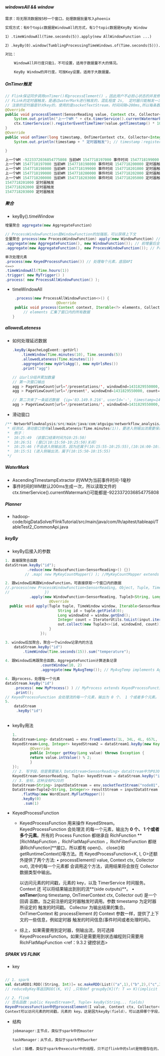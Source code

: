 ##### windowsAll && window

```tex
需求：将无限流数据按5秒一个窗口，处理数据批量写入phoenix

实现方式：有6个topic数据是WindowAll的方式，有1个topic数据是KeyBy Window

1）.timeWindowAll(Time.seconds(5)).apply(new AllWindowFunction ...)

2）.keyBy(0).window(TumblingProcessingTimeWindows.of(Time.seconds(5))).apply(new WindowFunction ...)

对比：

    WindowAll并行度只能1，不可设置，适用于数据量不大的情况。

    KeyBy Window的并行度，可按Key设置，适用于大数据量。
```



##### OnTimer触发

```java
// Flink保证同步调用onTimer()和processElement() 。因此用户不必担心状态的并发修改。
// FLink的定时器触发，是通过waterMark进行触发的，混乱程度 2s,  定时器只能触发一次ctx.timerService().currentWatermark()为上一个WM
// 注册的定时器是针对key的，使用的是socketTextStream，时间间隔>200ms,所以每条数据会生成WM
@Override
public void processElement(SensorReading value, Context ctx, Collector<Integer> out) throws Exception {
    System.out.println("上一个WM " + ctx.timerService().currentWatermark() + " 当前WM " + (value.getTimestamp() * 1000L - 2000L) + " 事件时间 " + (value.getTimestamp() * 1000L) + " 定时器触发时间 " + (value.getTimestamp() * 1000L + 1000L));
    ctx.timerService().registerEventTimeTimer(value.getTimestamp() * 1000L + 1000L);
}
@Override
public void onTimer(long timestamp, OnTimerContext ctx, Collector<Integer> out) throws Exception {
    System.out.println(timestamp + " 定时器触发"); // timestamp：registerEventTimeTimer注册的时间，这里的ctx.timerService().currentWatermark()为当前WM-1

}

上一个WM -9223372036854775808 当前WM 1547718197000 事件时间 1547718199000 定时器触发时间 1547718200000
上一个WM 1547718197000 当前WM 1547718198000 事件时间 1547718200000 定时器触发时间 1547718201000
上一个WM 1547718198000 当前WM 1547718199000 事件时间 1547718201000 定时器触发时间 1547718202000
上一个WM 1547718199000 当前WM 1547718200000 事件时间 1547718202000 定时器触发时间 1547718203000  // 该条数据的WM为1547718200000，触发第一条数据1547718200000 定时器触发
上一个WM 1547718200000 当前WM 1547718203000 事件时间 1547718205000 定时器触发时间 1547718206000  //  该条数据的WM为1547718203000 触发第二三四条数据
1547718201000 定时器触发
1547718202000 定时器触发
1547718203000 定时器触发
```

##### 聚合

- keyBy().timeWindow

```java
增量聚合 aggregate(new AggregateFunction） 
               
// ProcessWindowFunction是WindowFunction的加强版，可以获得上下文
全量聚合 process(new ProcessWindowFunction) apply(new WindowFunction) // 一次性处理一个窗口的数据
.aggregate(new AggregateFunction(), new WindowFunction()); // 前增量后全量
.aggregate(new AggregateFunction(), new ProcessWindowFunction()); // ProcessWindowFunction可获取上下文 

单次处理元素
.process(new KeyedProcessFunction()) // 处理每个元素，底层API 
<==>
.timeWindowAll(Time.hours(1))               
.trigger( new MyTrigger() )
.process( new ProcessAllWindowFunction() );               
```

- timeWindowAll

  ```java
   .process(new ProcessAllWindowFunction<>() {
                      @Override
   public void process(Context context, Iterable<?> elements, Collector<> out) throws Exception {
       // elements 汇集了窗口内的所有数据
  }
  ```

  

##### allowedLateness

- 如何处理延迟数据

  ```java
  .keyBy(ApacheLogEvent::getUrl)
      .timeWindow(Time.minutes(10), Time.seconds(5))
      .allowedLateness(Time.minutes(1))
      .aggregate(new myUrlsAgg(), new myUrlsRes())
      .print("agg")
  
  // 以url分组并累加数量
  // 第一次窗口输出
  agg > PageViewCount{url='/presentations/', windowEnd=1431829550000, count=1}
  agg > PageViewCount{url='/present', windowEnd=1431829550000, count=1}
  
  // 第二次来了一条延迟数据  {ip='83.149.9.216', userId='-', timestamp=1431829549000, method='GET', url='/presentations/'}。url='/presentations/'会累计并输出，url='/present'不会输出了
  agg > PageViewCount{url='/presentations/', windowEnd=1431829550000, count=2}
  ```

  

- 滑动窗口

```java
/** NetworkFlowAnalysis/src/main/java/com/atguigu/networkflow_analysis/HotPages.java
 * 经测试，滑动窗口使用allowedLateness(Time.minutes(1))，要进入侧输出流需要保证来的数据不被其他窗口占用 timeWindow(Time.minutes(10), Time.seconds(5))， maxOutOfOrderness=1
 *  例子：
 *  10:25:49 （该窗口结束时间为10:25:50）
 *  10:26:51  (窗口(10:15:50-10:25:50)关闭）
 *  10:25:46 (不会进入侧输出流，因为还属于(10:15:55-10:25:55),(10:16:00-10:26:00)...(10:25:45-10:35:45)
 *  10:15:51 (进入侧输出流，属于(10:15:50-10:15:55)
 */
```



##### WaterMark

-  AscendingTimestampExtractor 的WM为当前事件时间-1毫秒
- 事件时间的WM默认200ms生成一次，所以读取文件的ctx.timerService().currentWatermark()可能都是-9223372036854775808

##### Planner

 - hadoop-code/bigDataSolve/FlinkTutorial/src/main/java/com/lh/apitest/tableapi/TableTest2_CommonApi.java

##### keyBy

- keyBy后接入的参数

```java
1. 直接跟聚合函数
dataStream.keyBy("id");
		  .reduce(new ReduceFunction<SensorReading>() {})
         // .map( new MyKeyCountMapper() ); //MyKeyCountMapper extends RichMapFunction

2. 跟window后再跟WindowFunction，可直接获取一个窗口内的数据                                       SingleOutputStreamOperator<Tuple3<String, Long, Integer>> resultStream2 = dataStream.keyBy("id").timeWindow(Time.seconds(15))
//.process(new ProcessWindowFunction<SensorReading, Object, Tuple, TimeWindow>() {
//                })
           .apply(new WindowFunction<SensorReading, Tuple3<String, Long, Integer>, Tuple, TimeWindow>() {
                    @Override
  public void apply(Tuple tuple, TimeWindow window, Iterable<SensorReading> input, Collector<Tuple3<String, Long, Integer>> out) throws Exception {
                        String id = tuple.getField(0);
                        Long windowEnd = window.getEnd();
                        Integer count = IteratorUtils.toList(input.iterator()).size();
                        out.collect(new Tuple3<>(id, windowEnd, count));
                    }
                });

3. window后加聚合，聚合一个window记录内的方法
    dataStream.keyBy("id")
    	.timeWindow(Time.seconds(15)).sum("temperature");
              
4. 跟Window后再跟聚合函数，AggregateFunction计算逐条记录                                         SingleOutputStreamOperator<Double> avgTempResultStream = dataStream.keyBy("id")
                .countWindow(10, 2)
                .aggregate(new MyAvgTemp()); // MyAvgTemp implements AggregateFunction：累加器

4. 跟process，处理每一个元素
dataStream.keyBy("id")
    .process( new MyProcess() ) // MyProcess extends KeyedProcessFunction
    .print(); 
// KeyedProcessFunction 会处理流的每一个元素，输出为 0 个、 1 个或者多个元素。
5. 
    dataStream
     .keyBy("id")
     
```

- keyBy用法

  ```java
  1.
  DataStream<Long> dataStream1 = env.fromElements(1L, 34L, 4L, 657L, 23L);
  KeyedStream<Long, Integer> keyedStream2 = dataStream1.keyBy(new KeySelector<Long, Integer>() {
          @Override
          public Integer getKey(Long value) throws Exception {
          return value.intValue() % 2;
          }
  });
  // 2. 写字段，但是需要输入 DataStream<SensorReading> dataStream中为POJO
  KeyedStream<SensorReading, Tuple> keyedStream = dataStream.keyBy("id");
  // 3. 坐标，这种没有POJO的
  DataStream<String> inputDataStream = env.socketTextStream("node01", 8888);
  DataStream<Tuple2<String, Integer>> resultStream = inputDataStream
      .flatMap(new WordCount.MyFlatMapper())
      .keyBy(0) 
       .sum(1)
  ```

- KeyedProcessFunction

  - KeyedProcessFunction 用来操作 KeyedStream。 KeyedProcessFunction 会处理流
    的每一个元素，输出为 **0 个、 1 个或者多个元素**。所有的 Process Function 都继承自
    RichFunction **[RichMapFunction ，RichFlatMapFunction  ，RichFilterFunction  都继承RichFunction]**接口，所以都有 open()、 close()和 getRuntimeContext()等方法。而
    KeyedProcessFunction<K, I, O>还额外提供了两个方法:
    • processElement(I value, Context ctx, Collector<O> out), 流中的每一个元素都
    会调用这个方法，调用结果将会放在 Collector 数据类型中输出。

    以访问元素的时间戳，元素的 key，以及 TimerService 时间服务。 Context 还
    可以将结果输出到别的流**(side outputs)**。
    • **onTimer**(long timestamp, OnTimerContext ctx, Collector<O> out) 是一个回调
    函数。当之前注册的定时器触发时调用。参数 timestamp 为定时器所设定的
    触发的时间戳。 Collector 为输出结果的集合。 OnTimerContext 和
    processElement 的 Context 参数一样，提供了上下文的一些信息，例如定时器
    触发的时间信息(事件时间或者处理时间)。

  - 综上，如果需要用到定时器，侧输出流，则可选择KeyedProcessFunction。如果只是需要用到状态编程则只需要用RichFlatMapFunction <ref：9.3.2 键控状态>

##### SPARK VS FLINK

- key

```scala

// 1. spark
val dataRDD1:RDD[(String, Int)]= sc.makeRDD(List(("a",1),("b",2),("c",3))).foldByKey(10)(_+_) 
// reduceByKey等返回RDD[(K, V)] ,只有def groupBy[K](f: T => K)(implicit kt: ClassTag[K]): RDD[(K, Iterable[T])] 的Value返回集合

// 2. flink
// 签名函数：public KeyedStream<T, Tuple> keyBy(String... fields)
KeyedProcessFunction中的processElement(I value, Context ctx, Collector<O> out)，
Context可以访问元素的时间戳，元素的 key。这是因为keyBy(field)，可以选择哪个字段，返回值KeyedStream中不确定前者用了哪个key作为分流
```



- 结构

  ```java
  jobmanager:主节点，类似于spark中的master
  
  taskManager：从节点，类似于spark中的worker
  
  slot：插槽，类似于spark中executor中的线程，只不过flink中的slot是物理存在的，可以手动配置，每个slot执行一个任务，是静态概念，用来隔绝内存。但slot的个数不能多于cpu-cores。并行度上限不能大于slot的数量。
  ```

  



